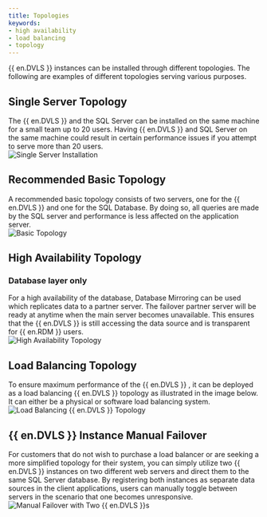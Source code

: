 ```yaml
---
title: Topologies
keywords:
- high availability
- load balancing
- topology
---
```

{{ en.DVLS }} instances can be installed through different topologies. The following are examples of different topologies serving various purposes.  

## Single Server Topology

The {{ en.DVLS }} and the SQL Server can be installed on the same machine for a small team up to 20 users. Having {{ en.DVLS }} and SQL Server on the same machine could result in certain performance issues if you attempt to serve more than 20 users.  
![Single Server Installation](https://webdevolutions.azureedge.net/docs/en/server/RecommendedTopology-1.png)

## Recommended Basic Topology

A recommended basic topology consists of two servers, one for the {{ en.DVLS }} and one for the SQL Database. By doing so, all queries are made by the SQL server and performance is less affected on the application server.  
![Basic Topology](https://webdevolutions.azureedge.net/docs/en/server/RecommendedTopology-2.png)

## High Availability Topology

### Database layer only

For a high availability of the database, Database Mirroring can be used which replicates data to a partner server. The failover partner server will be ready at anytime when the main server becomes unavailable. This ensures that the {{ en.DVLS }} is still accessing the data source and is transparent for {{ en.RDM }} users.  
![High Availability Topology](https://webdevolutions.azureedge.net/docs/en/server/RecommendedTopology-3.png)

## Load Balancing Topology

To ensure maximum performance of the {{ en.DVLS }} , it can be deployed as a load balancing {{ en.DVLS }} topology as illustrated in the image below. It can either be a physical or software load balancing system.  
![Load Balancing {{ en.DVLS }} Topology](https://webdevolutions.azureedge.net/docs/en/server/RecommendedTopology-4.png)

## {{ en.DVLS }} Instance Manual Failover

For customers that do not wish to purchase a load balancer or are seeking a more simplified topology for their system, you can simply utilize two {{ en.DVLS }} instances on two different web servers and direct them to the same SQL Server database. By registering both instances as separate data sources in the client applications, users can manually toggle between servers in the scenario that one becomes unresponsive.  
![Manual Failover with Two {{ en.DVLS }}s](https://webdevolutions.azureedge.net/docs/en/server/RecommendedTopology-5.png)
